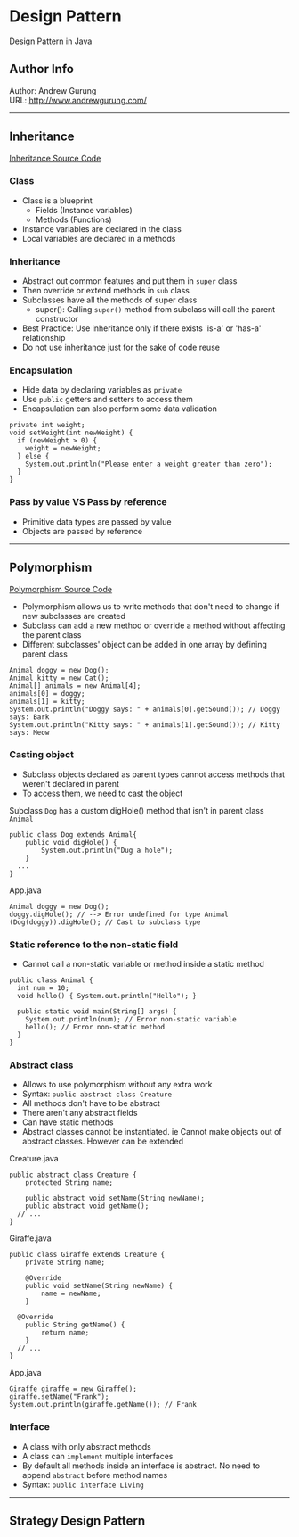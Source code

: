 # Design Pattern
Design Pattern in Java

Author Info
-----------
Author: Andrew Gurung <br>
URL: http://www.andrewgurung.com/

-----------

## Inheritance
[Inheritance Source Code](DesignPatterns/src/inheritance)

### Class
- Class is a blueprint
  - Fields (Instance variables)
  - Methods (Functions)
- Instance variables are declared in the class
- Local variables are declared in a methods

### Inheritance
- Abstract out common features and put them in `super` class
- Then override or extend methods in `sub` class
- Subclasses have all the methods of super class
  - super(): Calling `super()` method from subclass will call the parent constructor
- Best Practice: Use inheritance only if there exists 'is-a' or 'has-a' relationship
- Do not use inheritance just for the sake of code reuse

### Encapsulation
- Hide data by declaring variables as `private`
- Use `public` getters and setters to access them
- Encapsulation can also perform some data validation
```
private int weight;
void setWeight(int newWeight) {
  if (newWeight > 0) {
    weight = newWeight;
  } else {
    System.out.println("Please enter a weight greater than zero");
  }
}
```

### Pass by value VS Pass by reference
- Primitive data types are passed by value
- Objects are passed by reference

-----------

## Polymorphism
[Polymorphism Source Code](DesignPatterns/src/polymorphism)

- Polymorphism allows us to write methods that don't need to change if new subclasses are created
- Subclass can add a new method or override a method without affecting the parent class
- Different subclasses' object can be added in one array by defining parent class
```
Animal doggy = new Dog();
Animal kitty = new Cat();
Animal[] animals = new Animal[4];
animals[0] = doggy;
animals[1] = kitty;
System.out.println("Doggy says: " + animals[0].getSound()); // Doggy says: Bark
System.out.println("Kitty says: " + animals[1].getSound()); // Kitty says: Meow
```

### Casting object
- Subclass objects declared as parent types cannot access methods that weren't declared in parent
- To access them, we need to cast the object

Subclass `Dog` has a custom digHole() method that isn't in parent class `Animal`
```
public class Dog extends Animal{
	public void digHole() {
		System.out.println("Dug a hole");
	}
  ...
}
```

App.java
```
Animal doggy = new Dog();
doggy.digHole(); // --> Error undefined for type Animal
(Dog(doggy)).digHole(); // Cast to subclass type
```

### Static reference to the non-static field
- Cannot call a non-static variable or method inside a static method
```
public class Animal {
  int num = 10;
  void hello() { System.out.println("Hello"); }

  public static void main(String[] args) {
    System.out.println(num); // Error non-static variable
    hello(); // Error non-static method
  }
}
```

### Abstract class
- Allows to use polymorphism without any extra work
- Syntax: `public abstract class Creature`
- All methods don't have to be abstract
- There aren't any abstract fields
- Can have static methods
- Abstract classes cannot be instantiated. ie Cannot make objects out of abstract classes. However can be extended

Creature.java
```
public abstract class Creature {
	protected String name;

	public abstract void setName(String newName);
	public abstract void getName();
  // ...
}

```

Giraffe.java
```
public class Giraffe extends Creature {
	private String name;

	@Override
	public void setName(String newName) {
		name = newName;
	}

  @Override
	public String getName() {
		return name;
	}
  // ...
}
```

App.java
```
Giraffe giraffe = new Giraffe();
giraffe.setName("Frank");
System.out.println(giraffe.getName()); // Frank
```

### Interface
- A class with only abstract methods
- A class can `implement` multiple interfaces
- By default all methods inside an interface is abstract. No need to append `abstract` before method names
- Syntax: `public interface Living`

-----------

## Strategy Design Pattern
